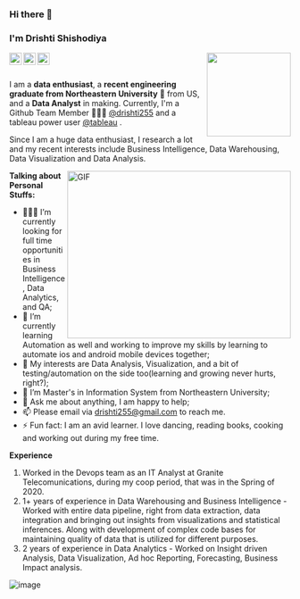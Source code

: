 ### Hi there 👋
### I'm **Drishti Shishodiya**
 
 
<a href="https://www.linkedin.com/in/drishtishishodiya/">
  <img align="left" alt="Drishti's LinkdeIn" width="22px" src="https://cdn.jsdelivr.net/npm/simple-icons@v3/icons/linkedin.svg" />
<a href="https://public.tableau.com/profile/drishti8812#!/">
  <img align="left" alt="tableau" width="22px" src="https://www.biztory.com/hubfs/4_tableau-512.png" />
</a>
<a href="https://www.instagram.com/drishti_shishodiya/">
  <img align="left" alt="Drishti's Instagram" width="22px" src="https://cdn.jsdelivr.net/npm/simple-icons@v3/icons/instagram.svg" />
</a>
 <img align='right' src='https://user-images.githubusercontent.com/5713670/87202985-820dcb80-c2b6-11ea-9f56-7ec461c497c3.gif' width='150"'>

 
 
<br />
<br />
 
I am a **data enthusiast**, a **recent engineering graduate from Northeastern University** 🚀 from US, and a **Data Analyst** in making. Currently, I'm a Github Team Member 👩🏻‍💻 [@drishti255](https://github.com/drishti255) and a tableau power user [@tableau](https://public.tableau.com/profile/drishti8812#!/) . 
 
Since I am a huge data enthusiast, I research a lot and my recent interests include Business Intelligence, Data Warehousing, Data Visualization and Data Analysis.
 
  <img align="right" height="300" width="400" alt="GIF" src="https://cdn.dribbble.com/users/2238041/screenshots/4763918/working.gif" />
 
**Talking about Personal Stuffs:**
- 👩🏻‍💻 I’m currently looking for full time opportunities in Business Intelligence, Data Analytics, and QA;
- 🌱 I’m currently learning Automation as well and working to improve my skills by learning to automate ios and android mobile  devices together; 
- 🤔 My interests are Data Analysis, Visualization, and a bit of testing/automation on the side too(learning and growing never hurts, right?);
- 💼 I’m Master's in Information System from Northeastern University;
- 💬 Ask me about anything, I am happy to help;
- 📫 Please email via drishti255@gmail.com to reach me.
- ⚡ Fun fact: I am an avid learner. I love dancing, reading books, cooking and working out during my free time.
 
**Experience**
1) Worked in the Devops team as an IT Analyst at Granite Telecomunications, during my coop period, that was in the Spring of 2020.
2) 1+ years of experience in Data Warehousing and Business Intelligence - Worked with entire data pipeline, right from data extraction, data integration and bringing out insights from visualizations and statistical inferences. Along with development of complex code bases for maintaining quality of data that is utilized for different purposes.
3) 2 years of experience in Data Analytics - Worked on Insight driven Analysis, Data Visualization, Ad hoc Reporting, Forecasting, Business Impact analysis.
 
<!---
drishti255/drishti255 is a ✨ special ✨ repository because its `README.md` (this file) appears on your GitHub profile.
You can click the Preview link to take a look at your changes.
--->

![image](https://user-images.githubusercontent.com/76786184/111852028-e2e0af80-88eb-11eb-8f53-7109992b48d5.png)

 


